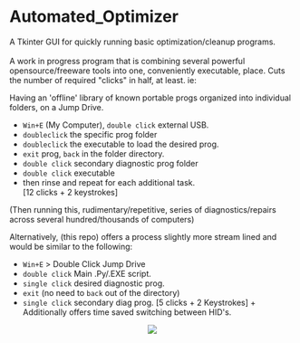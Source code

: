 # Automated_Optimizer

A Tkinter GUI for quickly running basic optimization/cleanup programs.<br><br>
A work in progress program that is combining several powerful opensource/freeware tools into one, conveniently executable, place. Cuts the number of required "clicks" in half, at least. ie:

Having an 'offline' library of known portable progs organized into individual folders, on a Jump Drive. <br>
* `Win+E` (My Computer), `double click` external USB.
* `doubleclick` the specific prog folder<br>
* `doubleclick` the executable to load the desired prog.<br>
* `exit` prog, `back` in the folder directory.
* `double click` secondary diagnostic prog folder
* `double click` executable
* then rinse and repeat for each additional task. <br>
[12 clicks + 2 keystrokes]

(Then running this, rudimentary/repetitive, series of diagnostics/repairs across several hundred/thousands of computers)

Alternatively, (this repo) offers a process slightly more stream lined and would be similar to the following:
* `Win+E` > Double Click Jump Drive
* `double click` Main .Py/.EXE script.
* `single click` desired diagnostic prog.
* `exit` (no need to `back` out of the directory)
* `single click` secondary diag prog.
[5 clicks + 2 Keystrokes] + Additionally offers time saved switching between HID's.

<p align="center">
<img src='http://s16.postimg.org/gxucqw6k5/Untitled.png'>
</center>
